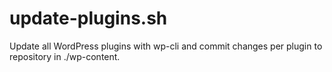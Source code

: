 # update-plugins.sh
Update all WordPress plugins with wp-cli and commit changes per plugin to repository in ./wp-content.
